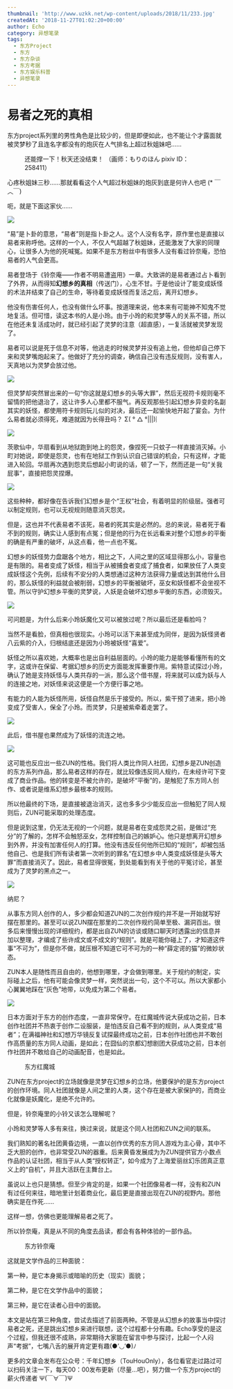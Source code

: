 ```yaml
---
thumbnail: 'http://www.uzkk.net/wp-content/uploads/2018/11/233.jpg'
createdAt: '2018-11-27T01:02:20+00:00'
author: Echo
category: 异想笔录
tags:
  - 东方Project
  - 东方
  - 东方杂谈
  - 东方考据
  - 东方娱乐科普
  - 异想笔录
---
```


# 易者之死的真相

东方project系列里的男性角色是比较少的，但是即便如此，也不能让个才露面就被灵梦秒了且连名字都没有的炮灰在人气排名上超过秋姐妹吧……

<figure>
  <img src="http://www.uzkk.net/wp-content/uploads/2018/11/640-12.jpg" alt=""/>
  <figcaption>还能撑一下！秋天还没结束！
（画师：もりのほん pixiv ID：258411）</figcaption>
</figure>

心疼秋姐妹三秒……那就看看这个人气超过秋姐妹的炮灰到底是何许人也吧 (* ￣︿￣)

呃，就是下面这家伙……

![](http://www.uzkk.net/wp-content/uploads/2018/11/233.jpg)

“易”是卜卦的意思，“易者”则是指卜卦之人。这个人没有名字，原作里也是直接以易者来称呼他。这样的一个人，不仅人气超越了秋姐妹，还能激发了大家的同理心，让很多人为他的死喊冤。如果不是东方粉丝中有很多人没有看过铃奈庵，恐怕易者的人气会更高。

易者登场于《铃奈庵——作者不明易遭盗用》一章。大致讲的是易者通过占卜看到了外界，从而得知**幻想乡的真相**（传送门），心生不甘。于是他设计了能变成妖怪的术法并结束了自己的生命，等待着变成妖怪而复活之后，离开幻想乡。

他没有伤害任何人，也没有做什么坏事。按道理来说，他本来有可能神不知鬼不觉地复活。但可惜，读这本书的人是小玲。由于小玲的和灵梦等人的关系不错，所以在他还未复活成功时，就已经引起了灵梦的注意（超直感），一复活就被灵梦发现了。

易者可以说是死于信息不对等，他逃走的时候灵梦并没有追上他，但他却自己停下来和灵梦嘴炮起来了。他做好了充分的调查，确信自己没有违反规则，没有害人，天真地以为灵梦会放过他。

![](http://www.uzkk.net/wp-content/uploads/2018/11/123-1.jpg)

但灵梦却突然冒出来的一句“你这就是幻想乡的头等大罪”，然后无视符卡规则毫不留情的把他退治了，这让许多人心里都不服气。再反观那些引起幻想乡异变的名副其实的妖怪，都使用符卡规则玩儿似的对决，最后还一起愉快地开起了宴会。为什么易者就必须得死，难道就因为长得丑吗？ Σ( ° △ °|||)︴

![](http://www.uzkk.net/wp-content/uploads/2018/11/6405.jpg)

茨歌仙中，华扇看到从地狱跑到地上的怨灵，像捏死一只蚊子一样直接消灭掉。小町对她说，即使是怨灵，也有在地狱工作到认识自己错误的机会，只有这样，才能进入轮回。华扇再次遇到怨灵后想起小町说的话，顿了一下，然而还是一句“关我屁事”，直接把怨灵捏爆。

![](http://www.uzkk.net/wp-content/uploads/2018/11/6401233-150x140.jpg)

这些种种，都好像在告诉我们幻想乡是个“王权”社会，有着明显的阶级层。强者可以制定规则，也可以无视规则随意消灭怨灵。

但是，这也并不代表易者不该死，易者的死其实是必然的。总的来说，易者死于看不到的规则，确实让人感到有点冤；但是他的行为在长远看来对整个幻想乡的平衡的确是有严重的破坏，从这点看，他一点也不冤。

幻想乡的妖怪势力盘踞各个地方，相比之下，人间之里的区域显得那么小，容量也是有限的。易者变成了妖怪，相当于从被捕食者变成了捕食者，如果放任了人类变成妖怪这个先例，后续有不安分的人类想通过这种方法获得力量或达到其他什么目的，那么妖怪的利益就会被削弱，幻想乡的平衡被破坏，巫女和妖怪都不会坐视不管。所以守护幻想乡平衡的灵梦说，人妖是会破坏幻想乡平衡的东西，必须毁灭。

![](http://www.uzkk.net/wp-content/uploads/2018/11/640444.jpg)

可问题是，为什么后来小玲妖魔化又可以被放过呢？所以最后还是看脸吗？

当然不是看脸，但真相也很现实。小玲可以活下来甚至成为同伴，是因为妖怪贤者八云紫的介入，归根结底还是因为小玲被妖怪“喜爱”。

妖怪之所以喜欢她，大概率也是出自利益层面的。小玲的能力是能够看懂所有的文字，这或许在保留、考据幻想乡的历史方面能发挥重要作用。紫特意试探过小玲，确认了她是支持妖怪与人类共存的一派，那么这个借书屋，将来就可以成为妖与人的连接之地，对妖怪来说这便是一个方便行事之地。

有能力的人能为妖怪所用，妖怪自然是乐于接受的。所以，紫干预了进来，把小玲变成了受害人，保全了小玲。而灵梦，只是被紫牵着走罢了。

![](http://www.uzkk.net/wp-content/uploads/2018/11/640789.jpg)

此后，借书屋也果然成为了妖怪的流连之地。

![](http://www.uzkk.net/wp-content/uploads/2018/11/640963.jpg)

这可能也反应出一些ZUN的性格。我们将人类比作同人社团，幻想乡是ZUN创造的东方系列作品，那么易者这样的存在，就比较像违反同人规约，在未经许可下变成了商业作品。他的转变是不被允许的，是破坏“平衡”的，是触犯了东方同人创作、或者说是维系幻想乡最根本的规则。

所以他最终的下场，是直接被退治消灭，这也多多少少能反应出一但触犯了同人规则后，ZUN可能采取的处理态度。

但是说到这里，仍无法无视的一个问题，就是易者在变成怨灵之前，是做过“充分”的了解的，怎样不会触怒巫女，怎样控制自己的嫉妒心。他只是想离开幻想乡到外界，并没有加害任何人的打算。他没有违反任何他所已知的“规则”，却被包括他自己、也是我们所有读者第一次听到的罪名“在幻想乡中人类变成妖怪是头等大罪”而直接消灭了。因此，易者显得很冤，到处能看到有关于他的平冤讨论，甚至成为了灵梦的黑点之一。

![](http://www.uzkk.net/wp-content/uploads/2018/11/640879456.jpg)

纳尼？

从事东方同人创作的人，多少都会知道ZUN的二次创作规约并不是一开始就写好摆在那里的。甚至可以说ZUN摆在那里的二次创作规约简单至极、漏洞百出。很多后来慢慢出现的详细规约，都是出自ZUN的访谈或随口聊天时透露出的信息并加以整理，才编成了些许成文或不成文的“规则”。就是可能你碰上了，才知道这件事“不可为”，但是你不做，就压根不知道它可不可为的一种“薛定谔的猫”的微妙状态。

ZUN本人是随性而且自由的，他想到哪里，才会做到哪里。关于规约的制定，实际碰上之后，他有可能会像灵梦一样，突然说出一句，这个不可以。所以大家都小心翼翼地踩在“灰色”地带，以免成为第二个易者。

![](http://www.uzkk.net/wp-content/uploads/2018/11/235649.jpg)

日本方面对于东方的创作态度，一直非常保守。在红魔城传说大获成功之前，日本创作社团并不热衷于创作二设服装，是怕违反自己看不到的规则，从人类变成“易者”；在满福神社和幻想万华镜反复试探最终成功之前，日本创作社团也并不敢创作高质量的东方同人动画，是如此；在囧仙的京都幻想剧团大获成功之前，日本创作社团并不敢给自己的动画配音，也是如此。

<figure>
  <img src="http://www.uzkk.net/wp-content/uploads/2018/11/6408997956.jpg" alt=""/>
  <figcaption>东方红魔城</figcaption>
</figure>

ZUN在东方project的立场就像是灵梦在幻想乡的立场，他要保护的是东方project的创作环境。同人社团就像是人间之里的人类，这个存在是被大家保护的，而商业化就像是妖魔化，是绝不允许的。

但是，铃奈庵里的小铃又该怎么理解呢？

小玲和灵梦等人多有来往，换过来说，就是这个同人社团和ZUN之间的联系。

我们熟知的著名社团黄昏边境，一直以创作优秀的东方同人游戏为主心骨，其中不乏大胆的创作，也非常受ZUN的器重。后来黄昏发展成为为ZUN提供官方小数点作品的认证社团，相当于从人类“授权转正”，如今成为了上海爱丽丝幻乐团真正意义上的“自机”，并且大活跃在主舞台上。

虽说以上也只是猜想。但至少肯定的是，如果一个社团像易者一样，没有和ZUN有过任何来往，暗地里计划着商业化，最后更是直接出现在ZUN的视野内。那他确实是在作死……

这样一想，仿佛也更能理解易者之死了。

所以铃奈庵，真是从不同的角度去品读，都会有各种体验的一部作品。

<figure>
  <img src="http://www.uzkk.net/wp-content/uploads/2018/11/640123879.jpg" alt=""/>
  <figcaption>东方铃奈庵</figcaption>
</figure>

这就是文学作品的三种面貌：

第一种，是它本身揭示或暗喻的历史（现实）面貌；

第二种，是它在文学作品中的面貌；

第三种，是它在读者心目中的面貌。

本文是站在第三种角度，尝试去描述了前面两种。不管是从幻想乡的故事当中探讨易者之死，还是跳出幻想乡来进行联想，这个过程都十分有趣。Echo享受的是这个过程，但我还很不成熟，非常期待大家能在留言中参与探讨，比起一个人闷声“考据”，七嘴八舌的展开肯定更有趣(●’◡’●)ﾉ

更多的文章会发布在公众号：千年幻想乡（TouHouOnly），各位看官走过路过可以扫码关注一下，每天00：00发布更新（尽量…吧），努力做一个东方project的薪火传递者 Ψ(￣∀￣)Ψ
